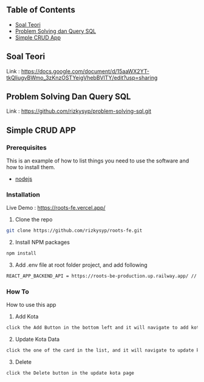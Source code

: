 
## Table of Contents

* [Soal Teori](#soal-teori)
* [Problem Solving dan Query SQL](#problem-solving-dan-query-sql)
* [Simple CRUD App](#related-project)



## Soal Teori

Link : https://docs.google.com/document/d/15aaWX2YT-tkQliugvBWmo_3zKnzOSTYeigVhebBVlTY/edit?usp=sharing

## Problem Solving Dan Query SQL

Link : https://github.com/rizkysyp/problem-solving-sql.git

## Simple CRUD APP

### Prerequisites

This is an example of how to list things you need to use the software and how to install them.

* [nodejs](https://nodejs.org/en/download/)

### Installation
Live Demo : https://roots-fe.vercel.app/

1. Clone the repo
```sh
git clone https://github.com/rizkysyp/roots-fe.git
```
2. Install NPM packages
```sh
npm install
```
3. Add .env file at root folder project, and add following
```sh
REACT_APP_BACKEND_API = https://roots-be-production.up.railway.app/ // or use your own

```
### How To

How to use this app

1. Add Kota
```sh
click the Add Button in the bottom left and it will navigate to add kota page
```
2. Update Kota Data
```sh
click the one of the card in the list, and it will navigate to update kota page
```
3. Delete
```sh
click the Delete button in the update kota page

```
